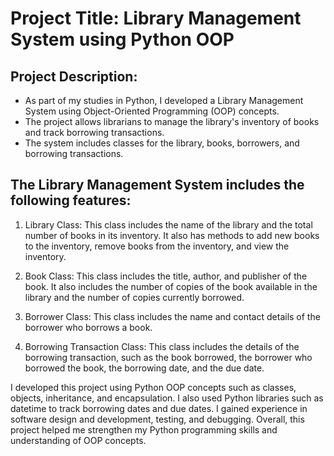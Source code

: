 # Project Title: Library Management System using Python OOP

## Project Description:
- As part of my studies in Python, I developed a Library Management System using Object-Oriented Programming (OOP) concepts.
- The project allows librarians to manage the library's inventory of books and track borrowing transactions.
- The system includes classes for the library, books, borrowers, and borrowing transactions.

## The Library Management System includes the following features:

1. Library Class: This class includes the name of the library and the total number of books in its inventory. It also has methods to add new books to the inventory, remove books from the inventory, and view the inventory.

2. Book Class: This class includes the title, author, and publisher of the book. It also includes the number of copies of the book available in the library and the number of copies currently borrowed.

3. Borrower Class: This class includes the name and contact details of the borrower who borrows a book.

4. Borrowing Transaction Class: This class includes the details of the borrowing transaction, such as the book borrowed, the borrower who borrowed the book, the borrowing date, and the due date.

I developed this project using Python OOP concepts such as classes, objects, inheritance, and encapsulation. I also used Python libraries such as datetime to track borrowing dates and due dates. I gained experience in software design and development, testing, and debugging. Overall, this project helped me strengthen my Python programming skills and understanding of OOP concepts.
